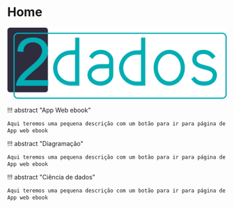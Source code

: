 # Home

<style>
p.combinado:first-letter { 
	color: #F5843A; 
	font-size:xx-large; 
}
.info {
  background-color: #e7f3fe;
  border-left: 6px solid #2196F3;
}
.success {
  background-color: #ddffdd;
  border-left: 6px solid #4CAF50;
}

.button {
  border-radius: 4px;
  background-color: #1E90FF;
  border: none;
  color: #FFFFFF;
  text-align: center;
  font-size: 22px;
  padding: 10px;
  width: 200px;
  transition: all 0.5s;
  cursor: pointer;
  margin: 5px;
}

.button span {
  cursor: pointer;
  display: inline-block;
  position: relative;
  transition: 0.5s;
}

.button span:after {
  content: '\00bb';
  position: absolute;
  opacity: 0;
  top: 0;
  right: -20px;
  transition: 0.5s;
}

.button:hover span {
  padding-right: 25px;
}

.button:hover span:after {
  opacity: 1;
  right: 0;
}	
</style>

![](/assets/marca_3.png)


!!! abstract "App Web ebook"
    
    Aqui teremos uma pequena descrição com um botão para ir para página de App web ebook

!!! abstract "Diagramação"
    
    Aqui teremos uma pequena descrição com um botão para ir para página de App web ebook

!!! abstract "Ciência de dados"
    
    Aqui teremos uma pequena descrição com um botão para ir para página de App web ebook


<!-- 
<center><button class="button"><a href="https://avaacademico.ufrb.edu.br/" target="_blank"><span style="color:#FFF"> Curso MOOC </a></span></button></center>

## Curso: O Papel do Fiscal na Administração Pública - Apresentação 
<p style="text-align: center;">
<iframe width="720" height="345" src="https://www.youtube.com/embed/UwNaAI4i6js">
</iframe>
</p>

## Módulo I - Aula 01 
<p style="text-align: center;">
<iframe width="720" height="345" src="https://www.youtube.com/embed/Zwz0kYtmpCs">
</iframe>
</p>


## Módulo I - Aula 02 
<p style="text-align: center;">
<iframe width="720" height="345" src="https://www.youtube.com/embed/tuqt3CnhWOE">
</iframe>
</p>

## Módulo II - Aula 01 
<p style="text-align: center;">
<iframe width="720" height="345" src="https://www.youtube.com/embed/TP2lpHbSKbw">
</iframe>
</p>

## Módulo II - Aula 02 
<p style="text-align: center;">
<iframe width="720" height="345" src="https://www.youtube.com/embed/1Pvu5ByFNPg">
</iframe>
</p>

## Módulo III - Aula 01
<p style="text-align: center;">
<iframe width="720" height="345" src="https://www.youtube.com/embed/agwWc0kbrlA">
</iframe>
</p>

<button class="button" onClick="window.open('https://www.python.org/');" data-md-color-primary="indigo">Python</button>
<button class="button" onClick="window.open('http://www.cplusplus.org/');" data-md-color-primary="blue">C++</button>
<button class="button" onClick="window.open('https://en.wikipedia.org/wiki/Bash_(Unix_shell)');" data-md-color-primary="grey">Bash</button>
<button class="button" onClick="window.open('https://pytorch.org/');" data-md-color-primary="red">PyTorch</button>
<button class="button" onClick="window.open('https://pandas.pydata.org/');" data-md-color-primary="blue-grey">Pandas</button>
<button class="button" onClick="window.open('http://www.numpy.org/');" data-md-color-primary="yellow">NumPy</button>
<button class="button" onClick="window.open('https://gym.openai.com/');" data-md-color-primary="teal">Gym</button>
<button class="button" onClick="window.open('https://scikit-learn.org/');" data-md-color-primary="orange">Scikit-learn</button>
<button class="button" onClick="window.open('https://plot.ly/');" data-md-color-primary="light-blue">Plotly</button>

We deploy a top-down approach that enables you to grasp deep learning and deep reinforcement learning theories and code easily and quickly. We have open-sourced all our materials through our [Deep Learning Wizard Tutorials](https://www.deeplearningwizard.com/deep_learning/course_progression/). For visual learners, feel free to sign up for our [video course](https://www.udemy.com/practical-deep-learning-with-pytorch/?couponCode=DEEPWIZARD) and join over 6000 deep learning wizards.

To this date, we have taught thousands of students across more than 120+ countries from students in high school to postgraduates and professionals in leading MNCs and research institutions around the world.

![](/assets/mario_flappy_pacman_optimized.gif)

[^1]: Simulation of deep reinforcement learning agent mastering games like [Super Mario Bros](https://github.com/ppaquette/gym-super-mario), [Flappy Bird](https://github.com/sourabhv/FlapPyBird) and [PacMan](http://ai.berkeley.edu/project_overview.html). These games have APIs for algorithms to interact with the environment, and they are created by talented people so feel free to check out their respective repositories with the links given.
-->